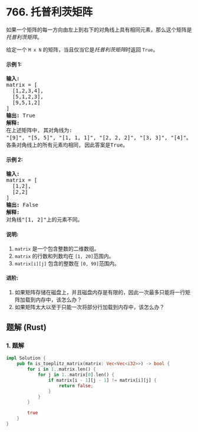 # 766. 托普利茨矩阵
如果一个矩阵的每一方向由左上到右下的对角线上具有相同元素，那么这个矩阵是*托普利茨矩阵*。

给定一个 ```M x N``` 的矩阵，当且仅当它是*托普利茨矩阵*时返回 ```True```。

#### 示例 1:
<pre>
<strong>输入:</strong>
matrix = [
  [1,2,3,4],
  [5,1,2,3],
  [9,5,1,2]
]
<strong>输出:</strong> True
<strong>解释:</strong>
在上述矩阵中, 其对角线为:
"[9]", "[5, 5]", "[1, 1, 1]", "[2, 2, 2]", "[3, 3]", "[4]"。
各条对角线上的所有元素均相同, 因此答案是True。
</pre>

#### 示例 2:
<pre>
<strong>输入:</strong>
matrix = [
  [1,2],
  [2,2]
]
<strong>输出:</strong> False
<strong>解释:</strong>
对角线"[1, 2]"上的元素不同。
</pre>

#### 说明:
1. ```matrix``` 是一个包含整数的二维数组。
2. ```matrix``` 的行数和列数均在 ```[1, 20]```范围内。
3. ```matrix[i][j]``` 包含的整数在 ```[0, 99]```范围内。

#### 进阶:
1. 如果矩阵存储在磁盘上，并且磁盘内存是有限的，因此一次最多只能将一行矩阵加载到内存中，该怎么办？
2. 如果矩阵太大以至于只能一次将部分行加载到内存中，该怎么办？

## 题解 (Rust)

### 1. 题解
```Rust
impl Solution {
    pub fn is_toeplitz_matrix(matrix: Vec<Vec<i32>>) -> bool {
        for i in 1..matrix.len() {
            for j in 1..matrix[0].len() {
                if matrix[i - 1][j - 1] != matrix[i][j] {
                    return false;
                }
            }
        }

        true
    }
}
```

